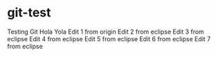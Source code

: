 # git-test
Testing Git
Hola Yola
Edit 1 from origin 
Edit 2 from eclipse
Edit 3 from eclipse
Edit 4 from eclipse
Edit 5 from eclipse
Edit 6 from eclipse
Edit 7 from eclipse
